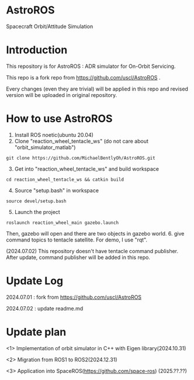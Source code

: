 # AstroROS
Spacecraft Orbit/Attitude Simulation
# Introduction
This repository is for AstroROS : ADR simulator for On-Orbit Servicing.

This repo is a fork repo from https://github.com/uscl/AstroROS .

Every changes (even they are trivial) will be applied in this repo and revised version will be uploaded in original repository.
# How to use AstroROS
1. Install ROS noetic(ubuntu 20.04)
2. Clone "reaction_wheel_tentacle_ws" (do not care about "orbit_simulator_matlab")
```
git clone https://github.com/MichaelBentlyOh/AstroROS.git
```
3. Get into "reaction_wheel_tentacle_ws" and build workspace
```
cd reaction_wheel_tentacle_ws && catkin build
```
4. Source "setup.bash" in workspace
```
source devel/setup.bash
```
5. Launch the project
```
roslaunch reaction_wheel_main gazebo.launch
```
Then, gazebo will open and there are two objects in gazebo world.
6. give command topics to tentacle satellite.
For demo, I use "rqt".

(2024.07.02) This repository doesn't have tentacle command publisher. After update, command publisher will be added in this repo.

# Update Log
2024.07.01 : fork from https://github.com/uscl/AstroROS

2024.07.02 : update readme.md
# Update plan
<1> Implementation of orbit simulator in C++ with Eigen library(2024.10.31)

<2> Migration from ROS1 to ROS2(2024.12.31)

<3> Application into SpaceROS(https://github.com/space-ros) (2025.??.??)
